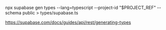 npx supabase gen types --lang=typescript --project-id "$PROJECT_REF" --schema public > types/supabase.ts

https://supabase.com/docs/guides/api/rest/generating-types
